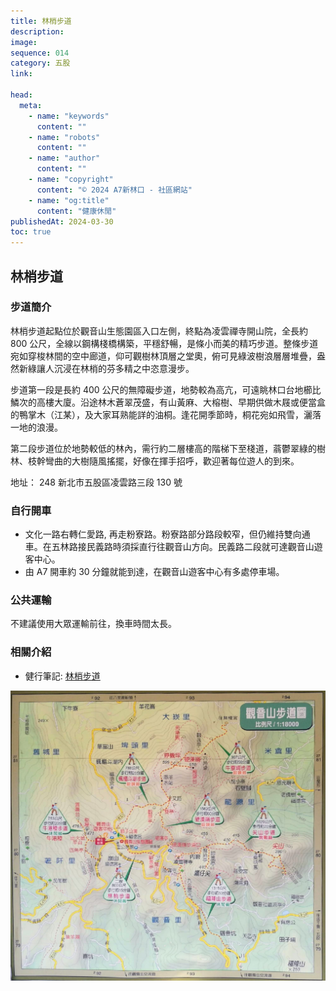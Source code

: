 ```yaml
---
title: 林梢步道
description:
image:
sequence: 014
category: 五股
link:

head:
  meta:
    - name: "keywords"
      content: ""
    - name: "robots"
      content: ""
    - name: "author"
      content: ""
    - name: "copyright"
      content: "© 2024 A7新林口 - 社區網站"
    - name: "og:title"
      content: "健康休閒"
publishedAt: 2024-03-30
toc: true
---
```


## 林梢步道

### 步道簡介

林梢步道起點位於觀音山生態園區入口左側，終點為凌雲禪寺開山院，全長約 800 公尺，全線以鋼構棧橋構築，平穩舒暢，是條小而美的精巧步道。整條步道宛如穿梭林間的空中廊道，仰可觀樹林頂層之堂奧，俯可見綠波樹浪層層堆疊，盎然新綠讓人沉浸在林梢的芬多精之中恣意漫步。

步道第一段是長約 400 公尺的無障礙步道，地勢較為高亢，可遠眺林口台地櫛比鱗次的高樓大廈。沿途林木蒼翠茂盛，有山黃麻、大榕樹、早期供做木屐或便當盒的鴨掌木（江某），及大家耳熟能詳的油桐。逢花開季節時，桐花宛如飛雪，灑落一地的浪漫。

第二段步道位於地勢較低的林內，需行約二層樓高的階梯下至棧道，蓊鬱翠綠的樹林、枝幹彎曲的大樹隨風搖擺，好像在揮手招呼，歡迎著每位遊人的到來。

地址： 248 新北市五股區凌雲路三段 130 號

### 自行開車

- 文化一路右轉仁愛路, 再走粉寮路。粉寮路部分路段較窄，但仍維持雙向通車。在五林路接民義路時須採直行往觀音山方向。民義路二段就可達觀音山遊客中心。
- 由 A7 開車約 30 分鐘就能到達，在觀音山遊客中心有多處停車場。

### 公共運輸

不建議使用大眾運輸前往，換車時間太長。

### 相關介紹

- 健行筆記: <a href="https://hiking.biji.co/index.php?q=trail&act=detail&id=107">林梢步道</a>

![t014-01.jpeg](/images/trail/t014-01.jpeg)
